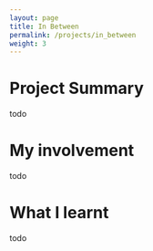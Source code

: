 ```yaml
---
layout: page
title: In Between
permalink: /projects/in_between
weight: 3
---
```


# Project Summary
todo

# My involvement
todo

# What I learnt
todo

